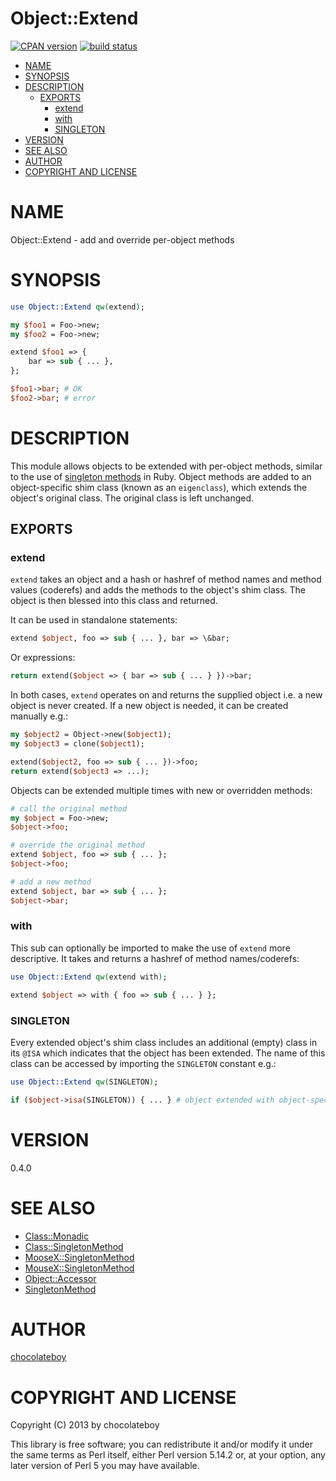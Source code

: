 # Object::Extend

[![CPAN version](https://badge.fury.io/pl/Object-Extend.svg)](http://badge.fury.io/pl/Object-Extend)
[![build status](https://secure.travis-ci.org/chocolateboy/Object-Extend.svg)](http://travis-ci.org/chocolateboy/Object-Extend)

<!-- START doctoc generated TOC please keep comment here to allow auto update -->
<!-- DON'T EDIT THIS SECTION, INSTEAD RE-RUN doctoc TO UPDATE -->

- [NAME](#name)
- [SYNOPSIS](#synopsis)
- [DESCRIPTION](#description)
  - [EXPORTS](#exports)
    - [extend](#extend)
    - [with](#with)
    - [SINGLETON](#singleton)
- [VERSION](#version)
- [SEE ALSO](#see-also)
- [AUTHOR](#author)
- [COPYRIGHT AND LICENSE](#copyright-and-license)

<!-- END doctoc generated TOC please keep comment here to allow auto update -->

# NAME

Object::Extend - add and override per-object methods

# SYNOPSIS

```perl
use Object::Extend qw(extend);

my $foo1 = Foo->new;
my $foo2 = Foo->new;

extend $foo1 => {
    bar => sub { ... },
};

$foo1->bar; # OK
$foo2->bar; # error
```

# DESCRIPTION

This module allows objects to be extended with per-object methods, similar to the use of
[singleton methods](http://madebydna.com/all/code/2011/06/24/eigenclasses-demystified.html)
in Ruby. Object methods are added to an object-specific shim class (known as an `eigenclass`),
which extends the object's original class. The original class is left unchanged.

## EXPORTS

### extend

`extend` takes an object and a hash or hashref of method names and method values (coderefs) and adds
the methods to the object's shim class. The object is then blessed into this class and returned.

It can be used in standalone statements:

```perl
extend $object, foo => sub { ... }, bar => \&bar;
```

Or expressions:

```perl
return extend($object => { bar => sub { ... } })->bar;
```

In both cases, `extend` operates on and returns the supplied object i.e. a new object is never created.
If a new object is needed, it can be created manually e.g.:

```perl
my $object2 = Object->new($object1);
my $object3 = clone($object1);

extend($object2, foo => sub { ... })->foo;
return extend($object3 => ...);
```

Objects can be extended multiple times with new or overridden methods:

```perl
# call the original method
my $object = Foo->new;
$object->foo;

# override the original method
extend $object, foo => sub { ... };
$object->foo;

# add a new method
extend $object, bar => sub { ... };
$object->bar;
```

### with

This sub can optionally be imported to make the use of `extend` more descriptive. It takes and
returns a hashref of method names/coderefs:

```perl
use Object::Extend qw(extend with);

extend $object => with { foo => sub { ... } };
```

### SINGLETON

Every extended object's shim class includes an additional (empty) class in its `@ISA` which indicates
that the object has been extended. The name of this class can be accessed by importing the `SINGLETON`
constant e.g.:

```perl
use Object::Extend qw(SINGLETON);

if ($object->isa(SINGLETON)) { ... } # object extended with object-specific methods
```

# VERSION

0.4.0

# SEE ALSO

- [Class::Monadic](http://search.cpan.org/perldoc?Class::Monadic)
- [Class::SingletonMethod](http://search.cpan.org/perldoc?Class::SingletonMethod)
- [MooseX::SingletonMethod](http://search.cpan.org/perldoc?MooseX::SingletonMethod)
- [MouseX::SingletonMethod](http://search.cpan.org/perldoc?MouseX::SingletonMethod)
- [Object::Accessor](http://search.cpan.org/perldoc?Object::Accessor)
- [SingletonMethod](https://github.com/tom-lpsd/p5-singleton-method)

# AUTHOR

[chocolateboy](mailto:chocolate@cpan.org)

# COPYRIGHT AND LICENSE

Copyright (C) 2013 by chocolateboy

This library is free software; you can redistribute it and/or modify
it under the same terms as Perl itself, either Perl version 5.14.2 or,
at your option, any later version of Perl 5 you may have available.
